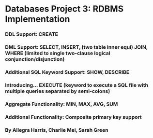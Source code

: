 # Databases Project 3: RDBMS Implementation
### DDL Support: CREATE
### DML Support: SELECT, INSERT, (two table inner equi) JOIN, WHERE (limited to single two-clause logical conjunction/disjunction)
### Additional SQL Keyword Support: SHOW, DESCRIBE
### Introducing... EXECUTE (keyword to execute a SQL file with multiple queries separated by semi-colons)
### Aggregate Functionality: MIN, MAX, AVG, SUM
### Additional Functionality: Composite primary key support
### By Allegra Harris, Charlie Mei, Sarah Green
